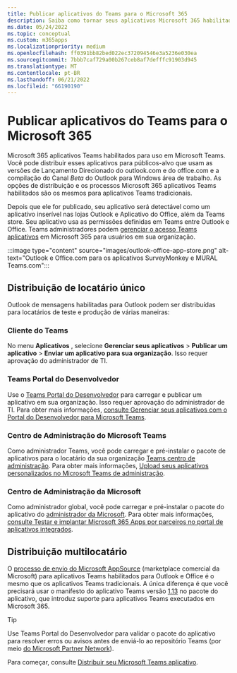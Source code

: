 ```yaml
---
title: Publicar aplicativos do Teams para o Microsoft 365
description: Saiba como tornar seus aplicativos Microsoft 365 habilitados para Teams para usuários no Teams, Outlook e Office.
ms.date: 05/24/2022
ms.topic: conceptual
ms.custom: m365apps
ms.localizationpriority: medium
ms.openlocfilehash: ff0391bb82bed022ec372094546e3a5236e030ea
ms.sourcegitcommit: 7bbb7caf729a00b267ceb8af7defffc91903d945
ms.translationtype: MT
ms.contentlocale: pt-BR
ms.lasthandoff: 06/21/2022
ms.locfileid: "66190190"
---
```

# <a name="publish-teams-apps-for-microsoft-365"></a>Publicar aplicativos do Teams para o Microsoft 365

Microsoft 365 aplicativos Teams habilitados para uso em Microsoft Teams. Você pode distribuir esses aplicativos para públicos-alvo que usam  as versões de Lançamento Direcionado do outlook.com e do office.com e a compilação do Canal *Beta* do Outlook para Windows área de trabalho. As opções de distribuição e os processos Microsoft 365 aplicativos Teams habilitados são os mesmos para aplicativos Teams tradicionais.

Depois que ele for publicado, seu aplicativo será detectável como um aplicativo inserível nas lojas Outlook e Aplicativo do Office, além da Teams store. Seu aplicativo usa as permissões definidas em Teams entre Outlook e Office. Teams administradores podem [gerenciar o acesso Teams aplicativos](/MicrosoftTeams/manage-third-party-teams-apps) em Microsoft 365 para usuários em sua organização.

:::image type="content" source="images/outlook-office-app-store.png" alt-text="Outlook e Office.com para os aplicativos SurveyMonkey e MURAL Teams.com":::

## <a name="single-tenant-distribution"></a>Distribuição de locatário único

Outlook de mensagens habilitadas para Outlook podem ser distribuídas para locatários de teste e produção de várias maneiras:

### <a name="teams-client"></a>Cliente do Teams

No menu **Aplicativos** , selecione **Gerenciar seus aplicativos** > **Publicar um aplicativo** > **Enviar um aplicativo para sua organização**. Isso requer aprovação do administrador de TI.

### <a name="teams-developer-portal"></a>Teams Portal do Desenvolvedor

Use o [Teams Portal do Desenvolvedor](https://dev.teams.microsoft.com/) para carregar e publicar um aplicativo em sua organização. Isso requer aprovação do administrador de TI. Para obter mais informações, [consulte Gerenciar seus aplicativos com o Portal do Desenvolvedor para Microsoft Teams](../concepts/build-and-test/teams-developer-portal.md).

### <a name="microsoft-teams-admin-center"></a>Centro de Administração do Microsoft Teams

Como administrador Teams, você pode carregar e pré-instalar o pacote de aplicativos para o locatário da sua organização [Teams centro de administração](https://admin.teams.microsoft.com/). Para obter mais informações, [Upload seus aplicativos personalizados no Microsoft Teams de administração](/MicrosoftTeams/upload-custom-apps).

### <a name="microsoft-admin-center"></a>Centro de Administração da Microsoft

Como administrador global, você pode carregar e pré-instalar o pacote do aplicativo do [administrador da Microsoft](https://admin.microsoft.com/). Para obter mais informações, [consulte Testar e implantar Microsoft 365 Apps por parceiros no portal de aplicativos integrados](/microsoft-365/admin/manage/test-and-deploy-microsoft-365-apps).

## <a name="multitenant-distribution"></a>Distribuição multilocatário

O [processo de envio do Microsoft AppSource](https://appsource.microsoft.com/) (marketplace comercial da Microsoft) para aplicativos Teams habilitados para Outlook e Office é o mesmo que os aplicativos Teams tradicionais. A única diferença é que você precisará usar o manifesto do aplicativo Teams versão [1.13](../tabs/how-to/using-teams-client-sdk.md) no pacote do aplicativo, que introduz suporte para aplicativos Teams executados em Microsoft 365.

> [!TIP]
> Use Teams Portal do Desenvolvedor para validar [](https://dev.teams.microsoft.com/validation) o pacote do aplicativo para resolver erros ou avisos antes de enviá-lo ao repositório Teams (por meio [do Microsoft Partner Network](https://partner.microsoft.com/)).

Para começar, consulte [Distribuir seu Microsoft Teams aplicativo](../concepts/deploy-and-publish/apps-publish-overview.md).
